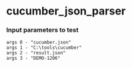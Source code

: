 # cucumber_json_parser

### Input parameters to test
````
args 0 - "cucumber.json" 
args 1 - "C:\tools\cucumber" 
args 2 - "result.json" 
args 3 - "DEMO-1206"
````
